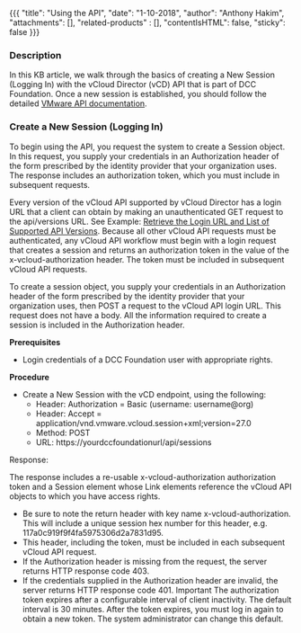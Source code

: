 {{{
  "title": "Using the API",
  "date": "1-10-2018",
  "author": "Anthony Hakim",
  "attachments": [],
  "related-products" : [],
  "contentIsHTML": false,
  "sticky": false
}}}

### Description
In this KB article, we walk through the basics of creating a New Session (Logging In) with the vCloud Director (vCD) API that is part of DCC Foundation. Once a new session is established, you should follow the detailed [VMware API documentation](https://code.vmware.com/apis/220/vcloud).

### Create a New Session (Logging In)
To begin using the API, you request the system to create a Session object. In this request, you supply your credentials in an Authorization header of the form prescribed by the identity provider that your organization uses. The response includes an authorization token, which you must include in subsequent requests.

Every version of the vCloud API supported by vCloud Director has a login URL that a client can obtain by making an unauthenticated GET request to the api/versions URL. See Example: [Retrieve the Login URL and List of Supported API Versions](https://vdc-repo.vmware.com/vmwb-repository/dcr-public/00ee5584-4b56-4f84-8d98-96e159f19d59/27ffcd9e-1800-405a-b859-be3ed0d693ed/doc/GUID-F4BF9D5D-EF66-4D36-A6EB-2086703F6E37.html#GUID-F4BF9D5D-EF66-4D36-A6EB-2086703F6E37__GUID-CC6910F0-057F-457C-911F-EB2C15856BC8). Because all other vCloud API requests must be authenticated, any vCloud API workflow must begin with a login request that creates a session and returns an authorization token in the value of the x-vcloud-authorization header. The token must be included in subsequent vCloud API requests.

To create a session object, you supply your credentials in an Authorization header of the form prescribed by the identity provider that your organization uses, then POST a request to the vCloud API login URL. This request does not have a body. All the information required to create a session is included in the Authorization header.

**Prerequisites**

* Login credentials of a DCC Foundation user with appropriate rights.

**Procedure**

* Create a New Session with the vCD endpoint, using the following:
  * Header: Authorization = Basic (username: username@org)
  * Header: Accept = application/vnd.vmware.vcloud.session+xml;version=27.0
  * Method: POST
  * URL: https://yourdccfoundationurl/api/sessions

Response:

The response includes a re-usable x-vcloud-authorization authorization token and a Session element whose Link elements reference the vCloud API objects to which you have access rights.

* Be sure to note the return header with key name x-vcloud-authorization. This will include a unique session hex number for this header, e.g. 117a0c919f9f4fa5975306d2a7831d95.
* This header, including the token, must be included in each subsequent vCloud API request.
* If the Authorization header is missing from the request, the server returns HTTP response code 403.
* If the credentials supplied in the Authorization header are invalid, the server returns HTTP response code 401.
Important
The authorization token expires after a configurable interval of client inactivity. The default interval is 30 minutes. After the token expires, you must log in again to obtain a new token. The system administrator can change this default.
